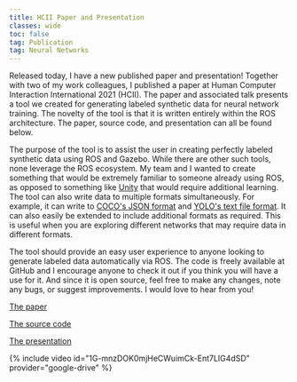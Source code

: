 ```yaml
---
title: HCII Paper and Presentation
classes: wide
toc: false
tag: Publication
tag: Neural Networks
---
```

Released today, I have a new published paper and presentation! Together with two of my work colleagues, I published a
paper at Human Computer Interaction International 2021 (HCII). The paper and associated talk presents a tool we created
for generating labeled synthetic data for neural network training. The novelty of the tool is that it is written
entirely within the ROS architecture. The paper, source code, and presentation can all be found below.

The purpose of the tool is to assist the user in creating perfectly labeled synthetic data using ROS and Gazebo. While
there are other such tools, none leverage the ROS ecosystem. My team and I wanted to create something that
would be extremely familiar to someone already using ROS, as opposed to something like
[Unity](https://unity.com/products/computer-vision) that would require additional learning. The tool can also write data
to multiple formats simultaneously. For example, it can write to
[COCO's JSON format](https://cocodataset.org/#format-data) and
[YOLO's text file format](https://pjreddie.com/darknet/yolo/). It can also easily be extended to include additional
formats as required. This is useful when you are exploring different networks that may require data in different
formats.

The tool should provide an easy user experience to anyone looking to generate labeled data automatically via ROS. The
code is freely available at GitHub and I encourage anyone to check it out if you think you will have a use for it. And
since it is open source, feel free to make any changes, note any bugs, or suggest improvements. I would love to hear
from you!

[The paper](/assets/papers/Automatic_Generation_of_Machine_Learning_Synthetic_Data_Using_ROS.pdf)

[The source code](https://github.com/Navy-RISE-Lab/nn_data_collection)

[The presentation](https://drive.google.com/file/d/1G-mnzDOK0mjHeCWuimCk-Ent7LIG4dSD/view?usp=sharing)

{% include video id="1G-mnzDOK0mjHeCWuimCk-Ent7LIG4dSD" provider="google-drive" %}
